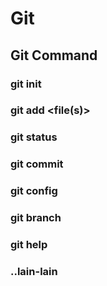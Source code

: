 # Git

## Git Command
### git init
### git add <file(s)>
### git status
### git commit
### git config
### git branch
### git help
### ..lain-lain
